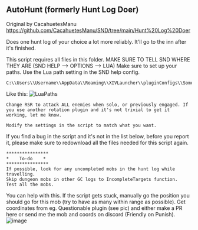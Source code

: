 ## AutoHunt (formerly Hunt Log Doer)

Original by CacahuetesManu https://github.com/CacahuetesManu/SND/tree/main/Hunt%20Log%20Doer

Does one hunt log of your choice a lot more reliably.
It'll go to the inn after it's finished.

This script requires all files in this folder. MAKE SURE TO TELL SND WHERE THEY ARE (SND HELP --> OPTIONS --> LUA)
Make sure to set up your paths. Use the Lua path setting in the SND help config.

    C:\\Users\\Username\\AppData\\Roaming\\XIVLauncher\\pluginConfigs\\SomethingNeedDoing

Like this: ![LuaPaths](https://github.com/user-attachments/assets/3e31a761-8e70-4d66-867a-b8bf762401d7)

    Change RSR to attack ALL enemies when solo, or previously engaged. If you use another rotation plugin and it's not trivial to get it working, let me know.

    Modify the settings in the script to match what you want.
    
If you find a bug in the script and it's not in the list below, before you report it, please make sure to redownload all the files needed for this script again.

    ****************
    *    To-do    *
    ****************
    If possible, look for any uncompleted mobs in the hunt log while travelling.
    Skip dungeon mobs in other GC logs to IncompleteTargets function.
    Test all the mobs.
You can help with this. If the script gets stuck, manually go the position you should go for this mob (try to have as many within range as possible).
    Get coordinates from eg. Questionable plugin (see pic) and either make a PR here or send me the mob and coords on discord (Friendly on Punish). ![image](https://github.com/user-attachments/assets/ee348812-3d1f-4581-b731-07ec9093c954)

